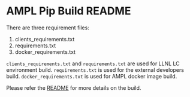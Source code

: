 # AMPL Pip Build README

There are three requirement files:

1. clients_requirements.txt
2. requirements.txt
3. docker_requirements.txt

`clients_requirements.txt` and `requirements.txt` are used for LLNL LC environment build.
`requirements.txt` is used for the external developers build.
`docker_requirements.txt` is used for AMPL docker image build.

Please refer the [README](https://github.com/ATOMScience-org/AMPL#create-pip-env) for more details on the build.